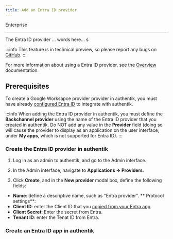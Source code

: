 ```yaml
---
title: Add an Entra ID provider
---
```


<span class="badge badge--primary">Enterprise</span>

---

The Entra ID provider ... words here... s

:::info
This feature is in technical preview, so please report any bugs on [GitHub](https://github.com/goauthentik/authentik/issues).
:::

For more information about using a Entra ID provider, see the [Overview](./index.md) documentation.

## Prerequisites

To create a Google Worksapce provider provider in authentik, you must have already [configured Entra ID](./setup-entra.md) to integrate with authentik.

:::info
When adding the Entra ID provider in authentik, you must define the **Backchannel provider** using the name of the Entra ID provider that you created in authentik. Do NOT add any value in the **Provider** field (doing so will cause the provider to display as an application on the user interface, under **My apps**, which is not supported for Entra ID).
:::

### Create the Entra ID provider in authentik

1. Log in as an admin to authentik, and go to the Admin interface.

2. In the Admin interface, navigate to **Applications -> Providers**.

3. Click **Create**, and in the **New provider** modal box, define the following fields:
*   **Name**: define a descriptive name, such as "Entra provider".
** Protocol settings**:
*   **Client ID**: enter the Client ID that you [copied from your Entra app](./setup-entra.md).
*   **Client Secret**: Enter the secret from Entra.
*   **Tenant ID**: enter the Tenat ID from Entra.


### Create an Entra ID app in authentik
